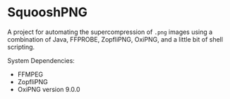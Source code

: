 # SquooshPNG
A project for automating the supercompression of `.png` images using a combination of Java, FFPROBE, ZopfliPNG, OxiPNG, and a little bit of shell scripting.

System Dependencies:
- FFMPEG
- ZopfliPNG
- OxiPNG version 9.0.0